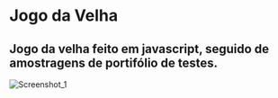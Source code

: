 # Jogo da Velha  
## Jogo da velha feito em javascript, seguido de amostragens de portifólio de testes.


![Screenshot_1](https://user-images.githubusercontent.com/115672602/212586170-f072406f-1cd4-4aba-87d8-aca75206a511.jpg)
